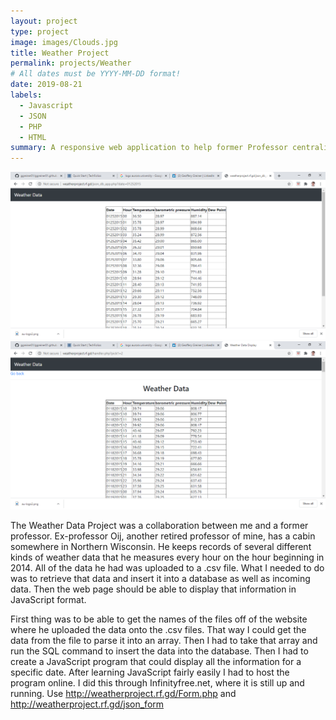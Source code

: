 ```yaml
---
layout: project
type: project
image: images/Clouds.jpg
title: Weather Project
permalink: projects/Weather
# All dates must be YYYY-MM-DD format!
date: 2019-08-21
labels:
  - Javascript
  - JSON
  - PHP
  - HTML
summary: A responsive web application to help former Professor centralize weather data from his cabin in northern Wisconsin.
---
```


<div class="ui small rounded images">
<img class="ui medium right floated rounded image" src="../images/Weather1.png">
<img class="ui medium right floated rounded image" src="../images/Weather2.png">
</div>

The Weather Data Project was a collaboration between me and a former professor.  Ex-professor Oij, another retired professor of mine, has a cabin somewhere in Northern Wisconsin.  He keeps records of several different kinds of weather data that he measures every hour on the hour beginning in 2014. All of the data he had was uploaded to a .csv file. What I needed to do was to retrieve that data and insert it into a database as well as incoming data. Then the web page should be able to display that information in JavaScript format. 

First thing was to be able to get the names of the files off of the website where he uploaded the data onto the .csv files.  That way I could get the data from the file to parse it into an array. Then I had to take that array and run the SQL command to insert the data into the database. Then I had to create a JavaScript program that could display all the information for a specific date. After learning JavaScript fairly easily I had to host the program online. I did this through Infinityfree.net, where it is still up and running. 
Use http://weatherproject.rf.gd/Form.php and http://weatherproject.rf.gd/json_form

